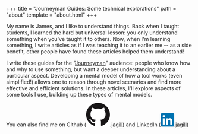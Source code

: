 +++
title = "Journeyman Guides: Some technical explorations"
path = "about"
template = "about.html"
+++

My name is James, and I like to understand things. Back when I taught
students, I learned the hard but universal lesson: you only understand
something when you've taught it to others. Now, when I'm learning something,
I write articles as if I was teaching it to an earlier me -- as a side
benefit, other people have found these articles helped them understand!

I write these guides for the
"[Journeyman](https://en.wikipedia.org/wiki/Journeyman)" audience: people who
know how and why to use something, but want a deeper understanding about a
particular aspect. Developing a mental model of how a tool works (even
simplified!) allows one to reason through novel scenarios and find more
effective and efficient solutions. In these articles, I'll explore aspects of
some tools I use, building up these types of mental models.

You can also find me on Github ([![GitHubUser] jagill](https://github.com/jagill))
and LinkedIn ([![LinkedIn] jagill](https://www.linkedin.com/in/jagill/))


[GitHubUser]: /zola-test/GitHub-Mark-64px.png
[LinkedIn]: /zola-test/LinkedIn.svg